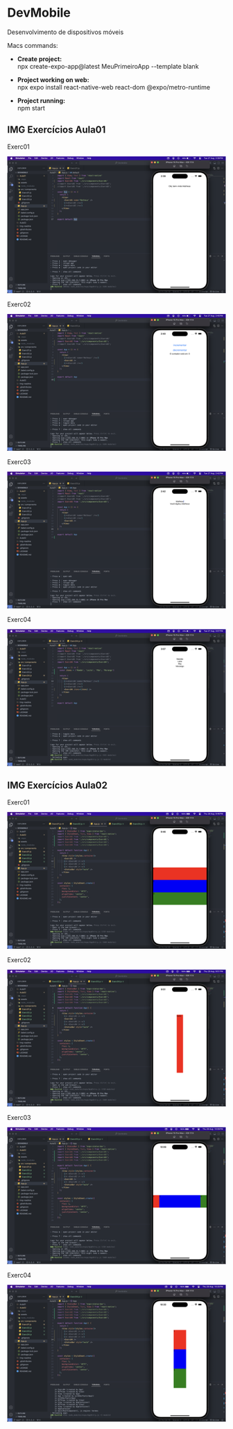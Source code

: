 # DevMobile
 Desenvolvimento de dispositivos móveis

Macs commands:

- **Create project:**  
npx create-expo-app@latest MeuPrimeiroApp --template blank

- **Project working on web:**  
npx expo install react-native-web react-dom @expo/metro-runtime

- **Project running:**  
npm start

## IMG Exercícios Aula01

Exerc01

![exerc01ios](https://github.com/mharteux/DevMobile/blob/main/Img-readme/ImgAula01/exerc01-ios.png)

Exerc02

![exerc02ios](https://github.com/mharteux/DevMobile/blob/main/Img-readme/ImgAula01/exerc02-ios.png)

Exerc03

![exerc02ios](https://github.com/mharteux/DevMobile/blob/main/Img-readme/ImgAula01/exerc03-ios.png)

Exerc04

![exerc02ios](https://github.com/mharteux/DevMobile/blob/main/Img-readme/ImgAula01/exerc04-ios.png)

## IMG Exercícios Aula02

Exerc01

![exerc01ios](https://github.com/mharteux/DevMobile/blob/main/Img-readme/ImgAula02/exerc01-ios.png)

Exerc02

![exerc02ios](https://github.com/mharteux/DevMobile/blob/main/Img-readme/ImgAula02/exerc02-ios.png)

Exerc03

![exerc02ios](https://github.com/mharteux/DevMobile/blob/main/Img-readme/ImgAula02/exerc03-ios.png)

Exerc04

![exerc02ios](https://github.com/mharteux/DevMobile/blob/main/Img-readme/ImgAula02/exerc04-ios.png)
